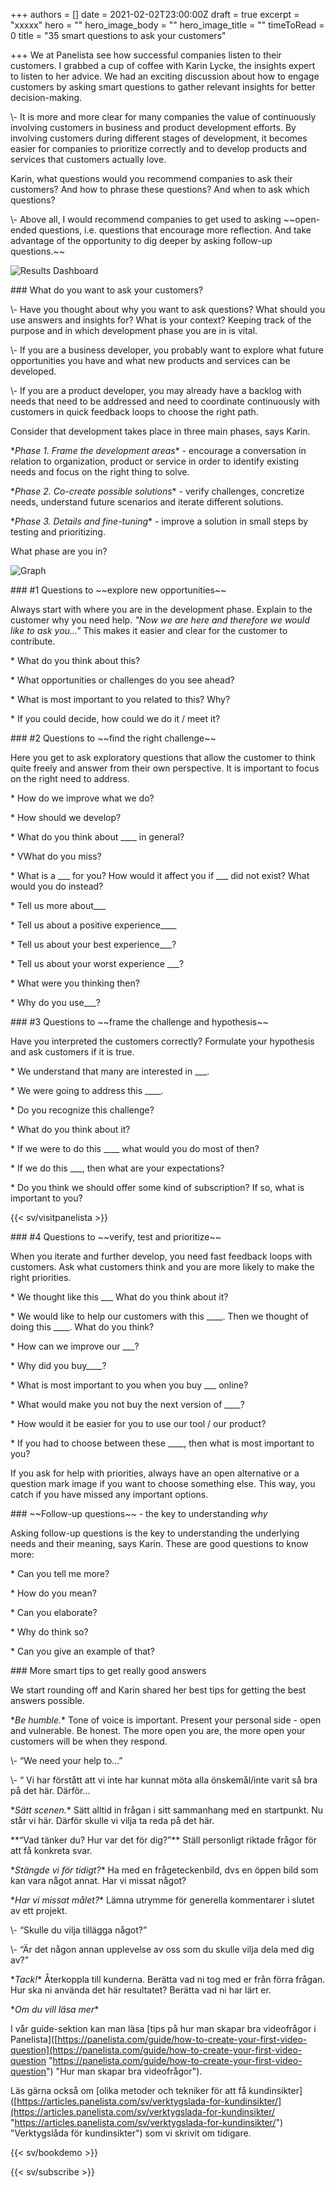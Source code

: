 +++
authors = []
date = 2021-02-02T23:00:00Z
draft = true
excerpt = "xxxxx"
hero = ""
hero_image_body = ""
hero_image_title = ""
timeToRead = 0
title = "35 smart questions to ask your customers"

+++
We at Panelista see how successful companies listen to their customers. I grabbed a cup of coffee with Karin Lycke, the insights expert to listen to her advice. We had an exciting discussion about how to engage customers by asking smart questions to gather relevant insights for better decision-making.

\\- It is more and more clear for many companies the value of continuously involving customers in business and product development efforts. By involving customers during different stages of development, it becomes easier for companies to prioritize correctly and to develop products and services that customers actually love.

Karin, what questions would you recommend companies to ask their customers? And how to phrase these questions? And when to ask which questions?

\\- Above all, I would recommend companies to get used to asking \~\~open-ended questions, i.e. questions that encourage more reflection. And take advantage of the opportunity to dig deeper by asking follow-up questions.\~\~

<div class="Image__small"> <img src="/images/illustrationcluster08-2021-01-20.png" alt="Results Dashboard" /></div>

\### What do you want to ask your customers?

\\- Have you thought about why you want to ask questions? What should you use answers and insights for? What is your context? Keeping track of the purpose and in which development phase you are in is vital.

\\- If you are a business developer, you probably want to explore what future opportunities you have and what new products and services can be developed.

\\- If you are a product developer, you may already have a backlog with needs that need to be addressed and need to coordinate continuously with customers in quick feedback loops to choose the right path.

Consider that development takes place in three main phases, says Karin.

\*_Phase 1. Frame the development areas_* - encourage a conversation in relation to organization, product or service in order to identify existing needs and focus on the right thing to solve.

\*_Phase 2. Co-create possible solutions_* - verify challenges, concretize needs, understand future scenarios and iterate different solutions.

\*_Phase 3. Details and fine-tuning_* - improve a solution in small steps by testing and prioritizing.

What phase are you in?

<div class="Image__medium"> <img src="/images/bubbles2-2021-01-20.jpg" alt="Graph" /> </div>

\### #1 Questions to \~\~explore new opportunities\~\~

Always start with where you are in the development phase. Explain to the customer why you need help. _"Now we are here and therefore we would like to ask you…"_ This makes it easier and clear for the customer to contribute.

\* What do you think about this?

\* What opportunities or challenges do you see ahead?

\* What is most important to you related to this? Why?

\* If you could decide, how could we do it / meet it?

\### #2 Questions to \~\~find the right challenge\~\~

Here you get to ask exploratory questions that allow the customer to think quite freely and answer from their own perspective. It is important to focus on the right need to address.

\* How do we improve what we do?

\* How should we develop?

\* What do you think about ____ in general?

\* VWhat do you miss?

\* What is a ___ for you? How would it affect you if ___ did not exist? What would you do instead?

\* Tell us more about___

\* Tell us about a positive experience____

\* Tell us about your best experience___?

\* Tell us about your worst experience ___?

\* What were you thinking then?

\* Why do you use___?

\### #3 Questions to \~\~frame the challenge and hypothesis\~\~

Have you interpreted the customers correctly? Formulate your hypothesis and ask customers if it is true.

\* We understand that many are interested in ___.

\* We were going to address this ____.

\* Do you recognize this challenge?

\* What do you think about it?

\* If we were to do this ____ what would you do most of then?

\* If we do this ___, then what are your expectations?

\* Do you think we should offer some kind of subscription? If so, what is important to you?

{{< sv/visitpanelista >}}

\### #4 Questions to \~\~verify, test and prioritize\~\~

When you iterate and further develop, you need fast feedback loops with customers. Ask what customers think and you are more likely to make the right priorities.

\* We thought like this ___ What do you think about it?

\* We would like to help our customers with this ____. Then we thought of doing this ____. What do you think?

\* How can we improve our ___?

\* Why did you buy____?

\* What is most important to you when you buy ___ online?

\* What would make you not buy the next version of ____?

\* How would it be easier for you to use our tool / our product?

\* If you had to choose between these ____, then what is most important to you?

If you ask for help with priorities, always have an open alternative or a question mark image if you want to choose something else. This way, you catch if you have missed any important options.

\### \~\~Follow-up questions\~\~ - the key to understanding _why_ 

Asking follow-up questions is the key to understanding the underlying needs and their meaning, says Karin. These are good questions to know more:

\* Can you tell me more?

\* How do you mean?

\* Can you elaborate?

\* Why do think so?

\* Can you give an example of that?

\### More smart tips to get really good answers

We start rounding off and Karin shared her best tips for getting the best answers possible.

\*_Be humble._*  Tone of voice is important. Present your personal side - open and vulnerable. Be honest. The more open you are, the more open your customers will be when they respond.

\\- “We need your help to…”

\\- “ Vi har förstått att vi inte har kunnat möta alla önskemål/inte varit så bra på det här. Därför…

\*_Sätt scenen._* Sätt alltid in frågan i sitt sammanhang med en startpunkt. Nu står vi här. Därför skulle vi vilja ta reda på det här.

\**“Vad tänker du? Hur var det för dig?”** Ställ personligt riktade frågor för att få konkreta svar.

\*_Stängde vi för tidigt?_* Ha med en frågeteckenbild, dvs en öppen bild som kan vara något annat. Har vi missat något?

\*_Har vi missat målet?_* Lämna utrymme för generella kommentarer i slutet av ett projekt.

\\- “Skulle du vilja tillägga något?”

\\- “Är det någon annan upplevelse av oss som du skulle vilja dela med dig av?”

\*_Tack!_* Återkoppla till kunderna. Berätta vad ni tog med er från förra frågan. Hur ska ni använda det här resultatet? Berätta vad ni har lärt er.

\*_Om du vill läsa mer_*

I vår guide-sektion kan man läsa \[tips på hur man skapar bra videofrågor i Panelista\]([https://panelista.com/guide/how-to-create-your-first-video-question](https://panelista.com/guide/how-to-create-your-first-video-question "https://panelista.com/guide/how-to-create-your-first-video-question") "Hur man skapar bra videofrågor").

Läs gärna också om \[olika metoder och tekniker för att få kundinsikter\]([https://articles.panelista.com/sv/verktygslada-for-kundinsikter/](https://articles.panelista.com/sv/verktygslada-for-kundinsikter/ "https://articles.panelista.com/sv/verktygslada-for-kundinsikter/") "Verktygslåda för kundinsikter") som vi skrivit om tidigare.

{{< sv/bookdemo >}}

{{< sv/subscribe >}}